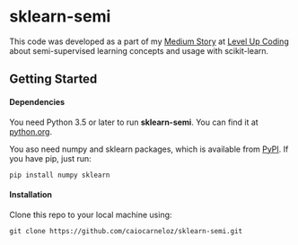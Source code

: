 # sklearn-semi
This code was developed as a part of my [Medium Story](https://medium.com/@caiocarneloz/a-simple-introduction-to-semi-supervised-learning-e20b2fe29ca0) at [Level Up Coding](https://levelup.gitconnected.com/) 
about semi-supervised learning concepts and usage with scikit-learn.

## Getting Started
#### Dependencies
You need Python 3.5 or later to run **sklearn-semi**. You can find it at [python.org](https://www.python.org/).

You aso need numpy and sklearn packages, which is available from [PyPI](https://pypi.org). If you have pip, just run:
```
pip install numpy sklearn
```
#### Installation
Clone this repo to your local machine using:
```
git clone https://github.com/caiocarneloz/sklearn-semi.git
```

